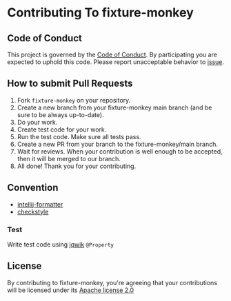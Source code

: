 # Contributing To fixture-monkey

## Code of Conduct

This project is governed by the [Code of Conduct](./CODE_OF_CONDUCT.md). By participating you are expected to uphold
this code. Please report unacceptable behavior to [issue](https://github.com/naver/fixture-monkey/issues).

## How to submit Pull Requests

1. Fork `fixture-monkey` on your repository.
2. Create a new branch from your fixture-monkey main branch (and be sure to be always up-to-date).
3. Do your work.
4. Create test code for your work.
5. Run the test code. Make sure all tests pass.
6. Create a new PR from your branch to the fixture-monkey/main branch.
7. Wait for reviews. When your contribution is well enough to be accepted, then it will be merged to our branch.
8. All done! Thank you for your contributing.

## Convention

* [intellij-formatter](./tool/naver-intellij-formatter.xml)
* [checkstyle](./tool/naver-checkstyle-rules.xml)

### Test

Write test code using [jqwik](https://github.com/jlink/jqwik) `@Property`

## License

By contributing to fixture-monkey, you're agreeing that your contributions will be licensed under
its [Apache license 2.0](./LICENSE)